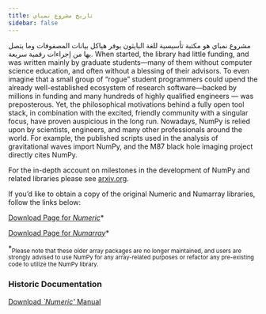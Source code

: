 ```yaml
---
title: تاريخ مشروع نمباي
sidebar: false
---
```


مشروع نمباي هو مكتبة تأسيسية للغة البايثون يوفر هياكل بيانات المصفوفات وما يتصل بها من إجراءات رقمية سريعة. When started, the library had little funding, and was written mainly by graduate students—many of them without computer science education, and often without a blessing of their advisors. To even imagine that a small group of “rogue” student programmers could upend the already well-established ecosystem of research software—backed by millions in funding and many hundreds of highly qualified engineers — was preposterous. Yet, the philosophical motivations behind a fully open tool stack, in combination with the excited, friendly community with a singular focus, have proven auspicious in the long run.  Nowadays, NumPy is relied upon by scientists, engineers, and many other professionals around the world. For example, the published scripts used in the analysis of gravitational waves import NumPy, and the M87 black hole imaging project directly cites NumPy.

For the in-depth account on milestones in the development of NumPy and related libraries please see [arxiv.org](arxiv.org/abs/1907.10121).

If you’d like to obtain a copy of the original Numeric and Numarray libraries, follow the links below:

[Download Page for *Numeric*](https://sourceforge.net/projects/numpy/files/Old%20Numeric/)*

[Download Page for *Numarray*](https://sourceforge.net/projects/numpy/files/Old%20Numarray/)*

*<sub>Please note that these older array packages are no longer maintained, and users are strongly advised to use NumPy for any array-related purposes or refactor any pre-existing code to utilize the NumPy library.</sub>

### Historic Documentation

[Download *`Numeric'* Manual](static/numeric-manual.pdf)

